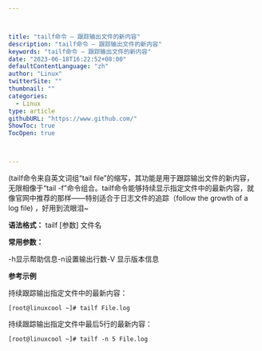 ```yaml
---



title: "tailf命令 – 跟踪输出文件的新内容"
description: "tailf命令 – 跟踪输出文件的新内容"
keywords: "tailf命令 – 跟踪输出文件的新内容"
date: "2023-06-18T16:22:52+08:00"
defaultContentLanguage: "zh"
author: "Linux"
twitterSite: ""
thumbnail: ""
categories:
  - Linux
type: article
githubURL: "https://www.github.com/"
ShowToc: true
TocOpen: true



---
```


(tailf命令来自英文词组“tail file”的缩写，其功能是用于跟踪输出文件的新内容，无限相像于“tail -f”命令组合。tailf命令能够持续显示指定文件中的最新内容，就像官网中推荐的那样——特别适合于日志文件的追踪（follow the growth of a log file) ，好用到流眼泪~

**语法格式：** tailf [参数] 文件名

**常用参数：**

-h显示帮助信息-n设置输出行数-V 显示版本信息

**参考示例**

持续跟踪输出指定文件中的最新内容：

```
[root@linuxcool ~]# tailf File.log
```

持续跟踪输出指定文件中最后5行的最新内容：

```
[root@linuxcool ~]# tailf -n 5 File.log
```